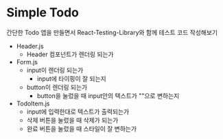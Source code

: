 # Simple Todo

간단한 Todo 앱을 만들면서 React-Testing-Library와 함께 테스트 코드 작성해보기

* Header.js
  * Header 컴포넌트가 렌더링 되는가
* Form.js
  * input이 렌더링 되는가
    * input에 타이핑이 잘 되는지
  * button이 렌더링 되는가
    * button을 눌렀을 때 input안의 텍스트가 ""으로 변하는지
* TodoItem.js
  * input에 입력한대로 텍스트가 출력되는가
  * 삭제 버튼을 눌렀을 때 삭제가 되는가
  * 완료 버튼을 눌렀을 때 스타일이 잘 변하는가

